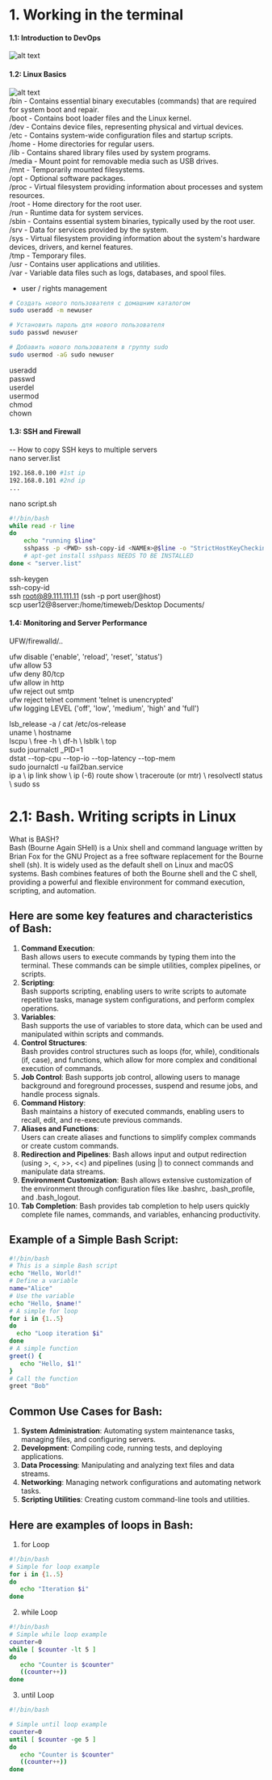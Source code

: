 # 1. Working in the terminal  
#### 1.1: Introduction to DevOps  
![alt text](image-1.png)  
#### 1.2: Linux Basics  
![alt text](image.png)  
/bin - Contains essential binary executables (commands) that are required for system boot and repair.  
/boot - Contains boot loader files and the Linux kernel.  
/dev - Contains device files, representing physical and virtual devices.  
/etc - Contains system-wide configuration files and startup scripts.  
/home - Home directories for regular users.  
/lib - Contains shared library files used by system programs.  
/media - Mount point for removable media such as USB drives.  
/mnt - Temporarily mounted filesystems.  
/opt - Optional software packages.  
/proc - Virtual filesystem providing information about processes and system resources.  
/root - Home directory for the root user.  
/run - Runtime data for system services.  
/sbin - Contains essential system binaries, typically used by the root user.  
/srv - Data for services provided by the system.  
/sys - Virtual filesystem providing information about the system's hardware devices, drivers, and kernel features.  
/tmp - Temporary files.  
/usr - Contains user applications and utilities.  
/var - Variable data files such as logs, databases, and spool files.  
 - user / rights management
```bash 
# Создать нового пользователя с домашним каталогом
sudo useradd -m newuser

# Установить пароль для нового пользователя
sudo passwd newuser

# Добавить нового пользователя в группу sudo
sudo usermod -aG sudo newuser
```
 useradd  
 passwd  
 userdel  
 usermod  
 chmod  
 chown  

#### 1.3: SSH and Firewall
-- How to copy SSH keys to multiple servers  
nano server.list
 ```bash 
192.168.0.100 #1st ip
192.168.0.101 #2nd ip
...
```
nano script.sh
```bash  
#!/bin/bash
while read -r line
do
    echo "running $line"
    sshpass -p <PWD> ssh-copy-id <NAMEя>@$line -o "StrictHostKeyChecking no" 
    # apt-get install sshpass NEEDS TO BE INSTALLED
done < "server.list"
```  

ssh-keygen   
ssh-copy-id   
ssh root@89.111.111.11 (ssh -p port user@host)   
scp user12@8server:/home/timeweb/Desktop Documents/   

#### 1.4: Monitoring and Server Performance  
UFW/firewalld/..  

ufw disable ('enable', 'reload', 'reset', 'status')  
ufw allow 53  
ufw deny 80/tcp  
ufw allow in http  
ufw reject out smtp  
ufw reject telnet comment 'telnet is unencrypted'  
ufw logging LEVEL ('off', 'low', 'medium', 'high' and 'full')  

lsb_release -a / cat /etc/os-release  
uname \ hostname  
lscpu \ free -h \ df-h \ lsblk \ top  
sudo journalctl _PID=1  
dstat --top-cpu --top-io --top-latency --top-mem  
sudo journalctl -u fail2ban.service  
ip a \ ip link show \ ip (-6) route show \ traceroute (or mtr) \ resolvectl status \ sudo ss  


# 2.1: Bash. Writing scripts in Linux

What is BASH?  
Bash (Bourne Again SHell) is a Unix shell and command language written by Brian Fox for the GNU Project as a free software replacement for the Bourne shell (sh). It is widely used as the default shell on Linux and macOS systems. Bash combines features of both the Bourne shell and the C shell, providing a powerful and flexible environment for command execution, scripting, and automation.  
## Here are some key features and characteristics of Bash:  
1. **Command Execution**:  
   Bash allows users to execute commands by typing them into the terminal. These commands can be simple utilities, complex pipelines, or scripts.
3. **Scripting**:  
   Bash supports scripting, enabling users to write scripts to automate repetitive tasks, manage system configurations, and perform complex operations.
2. **Variables**:  
   Bash supports the use of variables to store data, which can be used and manipulated within scripts and commands.
2. **Control Structures**:  
   Bash provides control structures such as loops (for, while), conditionals (if, case), and functions, which allow for more complex and conditional execution of commands.
2. **Job Control**:
   Bash supports job control, allowing users to manage background and foreground processes, suspend and resume jobs, and handle process signals.
2. **Command History**:  
   Bash maintains a history of executed commands, enabling users to recall, edit, and re-execute previous commands.
2. **Aliases and Functions**:  
   Users can create aliases and functions to simplify complex commands or create custom commands.
2. **Redirection and Pipelines**:
   Bash allows input and output redirection (using >, <, >>, <<) and pipelines (using |) to connect commands and manipulate data streams.
2. **Environment Customization**:
   Bash allows extensive customization of the environment through configuration files like .bashrc, .bash_profile, and .bash_logout.
2. **Tab Completion**:
   Bash provides tab completion to help users quickly complete file names, commands, and variables, enhancing productivity.

## Example of a Simple Bash Script:
 ```bash
#!/bin/bash
# This is a simple Bash script
echo "Hello, World!"
# Define a variable
name="Alice"
# Use the variable
echo "Hello, $name!"
# A simple for loop
for i in {1..5}
do
   echo "Loop iteration $i"
done
# A simple function
greet() {
    echo "Hello, $1!"
}
# Call the function
greet "Bob"
```
## Common Use Cases for Bash:
1. **System Administration**: Automating system maintenance tasks, managing files, and configuring servers.
2. **Development**: Compiling code, running tests, and deploying applications.
3. **Data Processing**: Manipulating and analyzing text files and data streams.
4. **Networking**: Managing network configurations and automating network tasks.
5. **Scripting Utilities**: Creating custom command-line tools and utilities.

## Here are examples of loops in Bash:
1. for Loop  
 ```bash
#!/bin/bash
# Simple for loop example
for i in {1..5}
do
    echo "Iteration $i"
done
 ```
2. while Loop  
 ```bash
#!/bin/bash
# Simple while loop example
counter=0
while [ $counter -lt 5 ]
do
    echo "Counter is $counter"
    ((counter++))
done
 ```
3. until Loop  
 ```bash
#!/bin/bash

# Simple until loop example
counter=0
until [ $counter -ge 5 ]
do
    echo "Counter is $counter"
    ((counter++))
done
 ```

